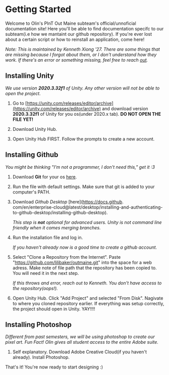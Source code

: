 # Getting Started

Welcome to Olin's PInT Out Maine subteam's official/unnoficial documentation site! Here you'll be able to find documentation specifc to our subteam(i.e how we mantaint our github repository). If you're ever lost about a certain script or how to reinstall an application, come here!

_Note: This is maintained by Kenneth Xiong '27. There are some things that are missing because I forgot about them, or I don't understand how they work. If there's an error or something missing, feel free to reach [out](mailto:kxiong@olin.edu)._

## Installing Unity
_We use version **2020.3.32f1** of Unity. Any other version will not be able to open the project._

1. Go to [https://unity.com/releases/editor/archive](https://unity.com/releases/editor/archive) and download version **2020.3.32f1** of Unity for you os(under 2020.x tab). **DO NOT OPEN THE FILE YET!**

2. Download Unity Hub.

3. Open Unity Hub FIRST. Follow the prompts to create a new account. 

## Installing Github
_You might be thinking "I'm not a programmer, I don't need this," get it :3_

1. Download **Git** for your os [here](https://git-scm.com/downloads).
2. Run the file with default settings. Make sure that git is added to your computer's PATH.
3. Download *Github Desktop* [here](https://docs.github.
com/en/enterprise-cloud@latest/desktop/installing-and-authenticating-to-github-desktop/installing-github-desktop).

    _This step is **not** optional for advanced users. Unity is not command line friendly when it comes merging branches._

4. Run the installation file and log in.

    _If you haven't already now is a good time to create a github account._

5. Select "Clone a Repository from the Internet".  Paste "https://github.com/lilibaker/outmaine.git" into the space for a web adress. Make note of file path that the repository has been copied to. You will need it in the next step.

    _If this throws and error, reach out to Kenneth. You don't have access to the repository(oops!)._  

6. Open Unity Hub. Click "Add Project" and selected "From Disk". Nagivate to where you cloned repository earlier. If everything was setup correctly, the project should open in Unity. YAY!!!!

## Installing Photoshop

_Different from past semesters, we will be using photoshop to create our pixel art. Fun Fact! Olin gives all student access to the entire Adobe suite._

1. Self explanatory. Download Adobe Creative Cloud(if you haven't already). Install Photoshop.

That's it! You're now ready to start designing :)